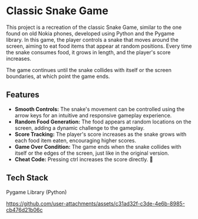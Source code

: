 
# Classic Snake Game 

This project is a recreation of the classic Snake Game, similar to the one found on old Nokia phones, developed using Python and the Pygame library. In this game, the player controls a snake that moves around the screen, aiming to eat food items that appear at random positions. Every time the snake consumes food, it grows in length, and the player's score increases.

The game continues until the snake collides with itself or the screen boundaries, at which point the game ends.


## Features

- **Smooth Controls:** The snake's movement can be controlled using the arrow keys for an intuitive and responsive gameplay experience.
- **Random Food Generation:** The food appears at random locations on the screen, adding a dynamic challenge to the gameplay.
- **Score Tracking:** The player's score increases as the snake grows with each food item eaten, encouraging higher scores.
- **Game Over Condition:** The game ends when the snake collides with itself or the edges of the screen, just like in the original version.
- **Cheat Code:** Pressing ctrl increases the score directly. 🤫

## Tech Stack

Pygame Library (Python)





https://github.com/user-attachments/assets/c31ad32f-c3de-4e6b-8985-cb476d21b06c









